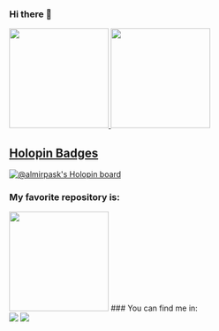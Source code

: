 ### Hi there 👋

<div>
  <a href="https://github.com/almirpask">
  <img height="180em" src="https://github-readme-stats.vercel.app/api?username=almirpask&show_icons=true&theme=tokyonight&include_all_commits=true&count_private=true"/>
  <img height="180em" src="https://github-readme-stats.vercel.app/api/top-langs/?username=almirpask&layout=compact&langs_count=7&theme=tokyonight"/>
 
</div>
  
  
## Holopin Badges
[![@almirpask's Holopin board](https://holopin.io/api/user/board?user=almirpask)](https://holopin.io/@almirpask)

### My favorite repository is:

 <img height="180em" src="https://github-readme-stats.vercel.app/api/pin/?username=almirpask&repo=Ruby-Action-RPG"/>
### You can find me in:


<div> 
  <a href = "mailto:almirsantos7@gmail.com"><img src="https://img.shields.io/badge/-Gmail-%23333?style=for-the-badge&logo=gmail&logoColor=white" target="_blank"></a>
  <a href="https://www.linkedin.com/in/almir-santos-51950a97/" target="_blank"><img src="https://img.shields.io/badge/-LinkedIn-%230077B5?style=for-the-badge&logo=linkedin&logoColor=white" target="_blank"></a> 
</div>
